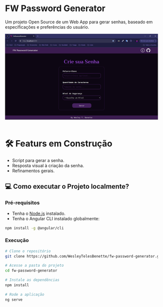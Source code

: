 # FW Password Generator

Um projeto Open Source de um Web App para gerar senhas, baseado em específicações e preferências do usuário.

![](https://github.com/WesleyTelesBenette/my-sources-for-docs/blob/main/fw-password-generator/preview.png)
<br/><br/>

# 🛠️ Featurs em Construção

- Script para gerar a senha.
- Resposta visual à criação da senha.
- Refinamentos gerais.


## 💻 Como executar o Projeto localmente?

### Pré-requisitos
- Tenha o [Node.js](https://nodejs.org/pt) instalado.
- Tenha o Angular CLI instalado globalmente:
```bash
npm install -g @angular/cli
```

### Execução
```bash
# Clone o repositório
git clone https://github.com/WesleyTelesBenette/fw-password-generator.git
```
```bash
# Acesse a pasta do projeto
cd fw-password-generator
```
```bash
# Instale as dependências
npm install
```
```bash
# Rode a aplicação
ng serve
```
<br/>
